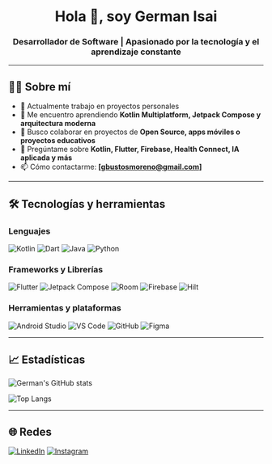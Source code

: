 <h1 align="center">Hola 👋, soy German Isai</h1>
<h3 align="center">Desarrollador de Software | Apasionado por la tecnología y el aprendizaje constante</h3>

---

## 👨‍💻 Sobre mí

- 🔭 Actualmente trabajo en proyectos personales
- 🌱 Me encuentro aprendiendo **Kotlin Multiplatform, Jetpack Compose y arquitectura moderna**  
- 👯 Busco colaborar en proyectos de **Open Source, apps móviles o proyectos educativos**  
- 💬 Pregúntame sobre **Kotlin, Flutter, Firebase, Health Connect, IA aplicada y más**  
- 📫 Cómo contactarme: **[gbustosmoreno@gmail.com]**  

---

## 🛠️ Tecnologías y herramientas

### Lenguajes
![Kotlin](https://img.shields.io/badge/-Kotlin-0095D5?style=flat&logo=kotlin&logoColor=white)
![Dart](https://img.shields.io/badge/-Dart-0175C2?style=flat&logo=dart&logoColor=white)
![Java](https://img.shields.io/badge/-Java-007396?style=flat&logo=java&logoColor=white)
![Python](https://img.shields.io/badge/-Python-3776AB?style=flat&logo=python&logoColor=white)

### Frameworks y Librerías
![Flutter](https://img.shields.io/badge/-Flutter-02569B?style=flat&logo=flutter&logoColor=white)
![Jetpack Compose](https://img.shields.io/badge/-Jetpack%20Compose-4285F4?style=flat&logo=android&logoColor=white)
![Room](https://img.shields.io/badge/-Room-CC342D?style=flat&logo=sqlite&logoColor=white)
![Firebase](https://img.shields.io/badge/-Firebase-FFCA28?style=flat&logo=firebase&logoColor=white)
![Hilt](https://img.shields.io/badge/-Hilt-34A853?style=flat&logo=google&logoColor=white)

### Herramientas y plataformas
![Android Studio](https://img.shields.io/badge/-Android%20Studio-3DDC84?style=flat&logo=android-studio&logoColor=white)
![VS Code](https://img.shields.io/badge/-VS%20Code-007ACC?style=flat&logo=visual-studio-code&logoColor=white)
![GitHub](https://img.shields.io/badge/-GitHub-181717?style=flat&logo=github&logoColor=white)
![Figma](https://img.shields.io/badge/-Figma-F24E1E?style=flat&logo=figma&logoColor=white)

---

## 📈 Estadísticas

![German's GitHub stats](https://github-readme-stats.vercel.app/api?username=GermanxD&show_icons=true&theme=radical)

![Top Langs](https://github-readme-stats.vercel.app/api/top-langs/?username=GermanxD&layout=compact&theme=radical)

---

## 🌐 Redes

[![LinkedIn](https://img.shields.io/badge/-LinkedIn-0077B5?style=flat&logo=linkedin&logoColor=white)](https://linkedin.com/in/https://www.linkedin.com/in/germanbm/)
[![Instagram](https://img.shields.io/badge/-Instagram-E4405F?style=flat&logo=instagram&logoColor=white)](https://instagram.com/germaanbm)
